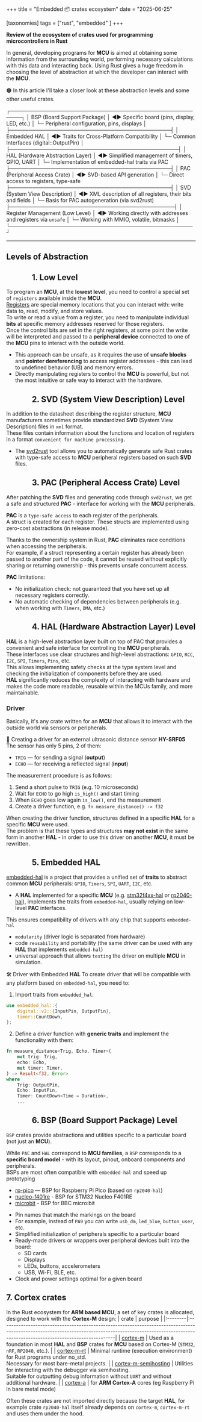 +++
title = "Embedded 📦 crates ecosystem"
date = "2025-06-25"

[taxonomies]
tags = ["rust", "embedded" ]
+++

**Review of the ecosystem of crates used for programming microcontrollers in Rust**

In general, developing programs for **MCU** is aimed at obtaining some information from the surrounding world, performing necessary calculations with this data and interacting back.  Using Rust gives a huge freedom in choosing the level of abstraction at which the developer can interact with the **MCU**.    

🟠 In this article I'll take a closer look at these abstraction levels and some other useful crates.

┌─────────────────────────────────────────────────────┐
│ BSP (Board Support Package) │ ◀▶ Specific board (pins, display, LED, etc.)
│ └─ Peripheral configuration, pins, displays │
├───────────────────────────────────────────┤
│ Embedded HAL │ ◀▶ Traits for Cross-Platform Compatibility
│ └─ Common Interfaces (digital::OutputPin) │
├─────────────────────────────────────────────┤
│ HAL (Hardware Abstraction Layer) │ ◀▶ Simplified management of timers, GPIO, UART
│ └─ Implementation of embedded-hal traits via PAC
├───────────────────────────────────────────┤
│ PAC (Peripheral Access Crate) │ ◀▶ SVD-based API generation
│ └─ Direct access to registers, type-safe
├───────────────────────────────────────────┤
│ SVD (System View Description) │ ◀▶ XML description of all registers, their bits and fields
│ └─ Basis for PAC autogeneration (via svd2rust)
├────────────────────────────────────────────┤
│ Register Management (Low Level) │ ◀▶ Working directly with addresses and registers via `unsafe`
│ └─ Working with MMIO, volatile, bitmasks │
└─────────────────────────────────────────────────┘

<!-- more -->
---

## Levels of Abstraction

## &emsp;&emsp;&emsp; 1. Low Level
To program an **MCU**, at the **lowest level**, you need to control a special set of `registers` available inside the **MCU**.  
[Registers](https://maltsev-dev.github.io/emb-registers/) are special memory locations that you can interact with: write data to, read, modify, and store values.  
To write or read a value from a register, you need to manipulate individual **bits** at specific memory addresses reserved for those registers.  
Once the control bits are set in the right registers, at some point the write will be interpreted and passed to a **peripheral device** connected to one of the **MCU** pins to interact with the outside world.  

* This approach can be unsafe, as it requires the use of **unsafe blocks** and **pointer dereferencing** to access register addresses - this can lead to undefined behavior (UB) and memory errors.  
* Directly manipulating registers to control the **MCU** is powerful, but not the most intuitive or safe way to interact with the hardware.  

## &emsp;&emsp;&emsp; 2. SVD (System View Description) Level
In addition to the datasheet describing the register structure, **MCU** manufacturers sometimes provide standardized **SVD** (System View Description) files in `xml` format.  
These files contain information about the functions and location of registers in a format `convenient for machine processing.`  
* The [svd2rust](https://crates.io/crates/svd2rust) tool allows you to automatically generate safe Rust crates with type-safe access to **MCU** peripheral registers based on such **SVD** files.

## &emsp;&emsp;&emsp; 3. PAC (Peripheral Access Crate) Level

After patching the **SVD** files and generating code through `svd2rust`, we get a safe and structured **PAC** - interface for working with the **MCU** peripherals.  

**PAC** is a `type-safe access` to each register of the peripherals.  
A struct is created for each register. These structs are implemented using zero-cost abstractions (in release mode).  

Thanks to the ownership system in Rust, **PAC** eliminates race conditions when accessing the peripherals.  
For example, if a struct representing a certain register has already been passed to another part of the code, it cannot be reused without explicitly sharing or returning ownership - this prevents unsafe concurrent access.  

**PAC** limitations:
* No initialization check: not guaranteed that you have set up all necessary registers correctly.
* No automatic checking of dependencies between peripherals (e.g. when working with `Timers`, `DMA`, etc.)

## &emsp;&emsp;&emsp; 4. HAL (Hardware Abstraction Layer) Level
**HAL** is a high-level abstraction layer built on top of PAC that provides a convenient and safe interface for controlling the **MCU** peripherals.  
These interfaces use clear structures and high-level abstractions: `GPIO`, `RCC`, `I2C`, `SPI`, `Timers`, `Pins`, etc.  
This allows implementing safety checks at the type system level and checking the initialization of components before they are used.  
**HAL** significantly reduces the complexity of interacting with hardware and makes the code more readable, reusable within the MCUs family, and more maintainable.  

### Driver
Basically, it's any crate written for an **MCU** that allows it to interact with the outside world via sensors or peripherals.

🧩 Creating a driver for an external ultrasonic distance sensor **HY-SRF05**
The sensor has only 5 pins, 2 of them:
- `TRIG` — for sending a signal (**output**)
- `ECHO` — for receiving a reflected signal (**input**)

The measurement procedure is as follows:
1. Send a short pulse to `TRIG` (e.g. 10 microseconds)
2. Wait for `ECHO` to go high `is_high()` and start timing
3. When `ECHO` goes low again `is_low()`, end the measurement
4. Create a driver function, e.g. `fn measure_distance() -> f32`

When creating the driver function, structures defined in a specific **HAL** for a specific **MCU** were used.  
The problem is that these types and structures **may not exist** in the same form in another **HAL** - in order to use this driver on another **MCU**, it must be rewritten.  

## &emsp;&emsp;&emsp; 5. Embedded HAL
[embedded-hal](https://crates.io/crates/embedded-hal) is a project that provides a unified set of **traits** to abstract common **MCU** peripherals: `GPIO`, `Timers`, `SPI`, `UART`, `I2C`, etc.  

* A **HAL** implemented for a specific **MCU** (e.g. [stm32f4xx-hal](https://crates.io/crates/stm32f4xx-hal) or [rp2040-hal](https://crates.io/crates/rp2040-hal)), implements the traits from `embedded-hal`, usually relying on low-level **PAC** interfaces.

This ensures compatibility of drivers with any chip that supports `embedded-hal`
* `modularity` (driver logic is separated from hardware)
* code `reusability` and portability (the same driver can be used with any **HAL** that implements `embedded-hal`)
* universal approach that allows `testing` the driver on multiple **MCU** in simulation.

🛠 Driver with Embedded **HAL**
To create driver that will be compatible with any platform based on `embedded-hal`, you need to:
1. Import traits from `embedded_hal`:
```rust
use embedded_hal::{
    digital::v2::{InputPin, OutputPin},
    timer::CountDown,
};
```

2. Define a driver function with **generic traits** and implement the functionality with them:

```rust
fn measure_distance<Trig, Echo, Timer>(
    mut trig: Trig,
    echo: Echo,
    mut timer: Timer,
) -> Result<f32, Error>
where
    Trig: OutputPin,
    Echo: InputPin,
    Timer: CountDown<Time = Duration>,
    ...
```

## &emsp;&emsp;&emsp; 6. BSP (Board Support Package) Level
`BSP` crates provide abstractions and utilities specific to a particular board (not just an **MCU**).

While `PAC` and `HAL` correspond to **MCU families**, a `BSP` corresponds to a **specific board model** - with its layout, pinout, onboard components and peripherals.  
BSPs are most often compatible with `embedded-hal` and speed up prototyping
* [rp-pico](https://crates.io/crates/rp-pico) — BSP for Raspberry Pi Pico (based on `rp2040-hal`)
* [nucleo-f401re](https://crates.io/crates/nucleo-f401re) - BSP for STM32 Nucleo F401RE
* [microbit](https://crates.io/crates/microbit) - BSP for BBC micro:bit

- Pin names that match the markings on the board
- For example, instead of `PA9` you can write `usb_dm`, `led_blue`, `button_user`, etc.
- Simplified initialization of peripherals specific to a particular board
- Ready-made drivers or wrappers over peripheral devices built into the board:
    * SD cards
    * Displays
    * LEDs, buttons, accelerometers
    * USB, Wi-Fi, BLE, etc.
- Clock and power settings optimal for a given board

## 7. Cortex crates
In the Rust ecosystem for **ARM based MCU**, a set of key crates is allocated, designed to work with the **Cortex-M** design:
| crate | purpose |
|:--------|:-----------------------------------------------------------------------------------------------------------------------------------------------------------------------------------------------------------|
| [cortex-m](https://crates.io/crates/cortex-m) | Used as a foundation in most **HAL** and **BSP** crates for **MCU** based on Cortex-M (`STM32`, `nRF`, `RP2040`, etc.). |
| [cortex-m-rt](https://crates.io/crates/cortex-m-rt) | Minimal runtime (execution environment) for Rust programs under no_std.<br/>Necessary for most bare-metal projects. |
| [cortex-m-semihosting](cortex-m-semihosting) | Utilities for interacting with the debugger via semihosting.<br/>Suitable for outputting debug information without `UART` and without additional hardware. |
| [cortex-a](https://crates.io/crates/cortex-a) | for **ARM Cortex-A** cores (eg Raspberry Pi in bare metal mode)

Often these crates are not imported directly because the target **HAL**, for example crate `rp2040-hal` itself already depends on `cortex-m`, `cortex-m-rt` and uses them under the hood.